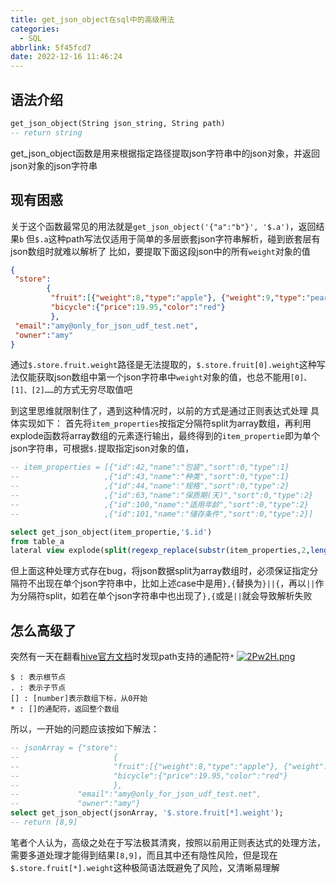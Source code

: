 ```yaml
---
title: get_json_object在sql中的高级用法
categories:
  - SQL
abbrlink: 5f45fcd7
date: 2022-12-16 11:46:24
---
```

## 语法介绍
```sql
get_json_object(String json_string, String path)
-- return string
```
get_json_object函数是用来根据指定路径提取json字符串中的json对象，并返回json对象的json字符串



## 现有困惑
关于这个函数最常见的用法就是```get_json_object('{"a":"b"}', '$.a')```，返回结果```b```
但```$.a```这种path写法仅适用于简单的多层嵌套json字符串解析，碰到嵌套层有json数组时就难以解析了
比如，要提取下面这段json中的所有```weight```对象的值
```json
{
 "store":
        {
         "fruit":[{"weight":8,"type":"apple"}, {"weight":9,"type":"pear"}],  //json数组
         "bicycle":{"price":19.95,"color":"red"}
         }, 
 "email":"amy@only_for_json_udf_test.net", 
 "owner":"amy" 
}
```
通过```$.store.fruit.weight```路径是无法提取的，```$.store.fruit[0].weight```这种写法仅能获取json数组中第一个json字符串中```weight```对象的值，也总不能用```[0]、[1]、[2]……```的方式无穷尽取值吧

到这里思维就限制住了，遇到这种情况时，以前的方式是通过正则表达式处理
具体实现如下：
首先将```item_properties```按指定分隔符split为array数组，再利用explode函数将array数组的元素逐行输出，最终得到的```item_propertie```即为单个json字符串，可根据```$.```提取指定json对象的值，
```sql
-- item_properties = [{"id":42,"name":"包装","sort":0,"type":1}
--                   ,{"id":43,"name":"种类","sort":0,"type":1}
--                   ,{"id":44,"name":"规格","sort":0,"type":2}
--                   ,{"id":63,"name":"保质期(天)","sort":0,"type":2}
--                   ,{"id":100,"name":"适用年龄","sort":0,"type":2}
--                   ,{"id":101,"name":"储存条件","sort":0,"type":2}]

select get_json_object(item_propertie,'$.id')
from table_a
lateral view explode(split(regexp_replace(substr(item_properties,2,length(item_properties)-2),'\\}\\,\\{','\\}\\|\\|\\{'),'\\|\\|')) tmp as item_propertie
```
但上面这种处理方式存在bug，将json数据split为array数组时，必须保证指定分隔符不出现在单个json字符串中，比如上述case中是用```},{```替换为```}||{```，再以```||```作为分隔符split，如若在单个json字符串中也出现了```},{```或是```||```就会导致解析失败


## 怎么高级了
突然有一天在翻看[hive官方文档](https://cwiki.apache.org/confluence/display/Hive/LanguageManual+UDF?spm=a2c4g.11186623.0.0.3c267254Ka3fUh#LanguageManualUDF-get_json_object)时发现path支持的通配符```*```
[![2Pw2H.png](https://i.328888.xyz/2023/01/17/2Pw2H.png)](https://imgloc.com/i/2Pw2H)
```
$ : 表示根节点
. : 表示子节点
[] : [number]表示数组下标，从0开始
* : []的通配符，返回整个数组
```
所以，一开始的问题应该按如下解法：
```sql
-- jsonArray = {"store":
--                     {
--                     "fruit":[{"weight":8,"type":"apple"}, {"weight":9,"type":"pear"}],
--                     "bicycle":{"price":19.95,"color":"red"}
--                     }, 
--             "email":"amy@only_for_json_udf_test.net", 
--             "owner":"amy"}
select get_json_object(jsonArray, '$.store.fruit[*].weight');
-- return [8,9]
```
笔者个人认为，高级之处在于写法极其清爽，按照以前用正则表达式的处理方法，需要多道处理才能得到结果```[8,9]```，而且其中还有隐性风险，但是现在```$.store.fruit[*].weight```这种极简语法既避免了风险，又清晰易理解